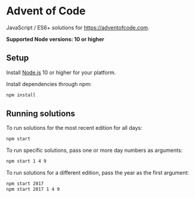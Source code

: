 # Advent of Code

JavaScript / ES6+ solutions for https://adventofcode.com.

**Supported Node versions: 10 or higher**

## Setup

Install [Node.js] 10 or higher for your platform.

Install dependencies through npm:

```bash
npm install
```

## Running solutions

To run solutions for the most recent edition for all days:

```bash
npm start
```

To run specific solutions, pass one or more day numbers as arguments:

```bash
npm start 1 4 9
```

To run solutions for a different edition, pass the year as the first argument:

```bash
npm start 2017
npm start 2017 1 4 9
```

[Node.js]: https://nodejs.org/en/
